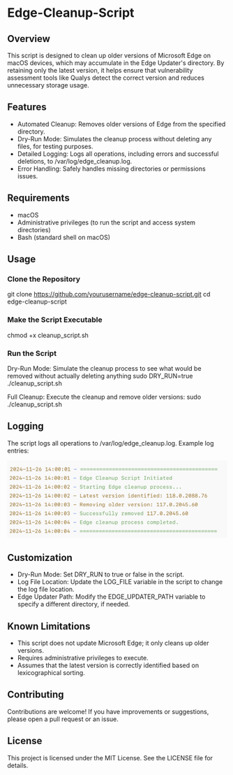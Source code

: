 # Edge-Cleanup-Script

## Overview

This script is designed to clean up older versions of Microsoft Edge on macOS devices, which may accumulate in the Edge Updater's directory. By retaining only the latest version, it helps ensure that vulnerability assessment tools like Qualys detect the correct version and reduces unnecessary storage usage.

## Features

- Automated Cleanup: Removes older versions of Edge from the specified directory.
- Dry-Run Mode: Simulates the cleanup process without deleting any files, for testing purposes.
- Detailed Logging: Logs all operations, including errors and successful deletions, to /var/log/edge_cleanup.log.
- Error Handling: Safely handles missing directories or permissions issues.

## Requirements

- macOS
- Administrative privileges (to run the script and access system directories)
- Bash (standard shell on macOS)

## Usage

### Clone the Repository

git clone https://github.com/yourusername/edge-cleanup-script.git
cd edge-cleanup-script

### Make the Script Executable
chmod +x cleanup_script.sh

### Run the Script
Dry-Run Mode: Simulate the cleanup process to see what would be removed without actually deleting anything
sudo DRY_RUN=true ./cleanup_script.sh

Full Cleanup: Execute the cleanup and remove older versions:
sudo ./cleanup_script.sh

## Logging

The script logs all operations to /var/log/edge_cleanup.log. Example log entries:

![alt text](https://github.com/Samstar777/Edge-Cleanup-Script/blob/main/Logging%20Screenshot.png)


## Customization

- Dry-Run Mode: Set DRY_RUN to true or false in the script.
- Log File Location: Update the LOG_FILE variable in the script to change the log file location.
- Edge Updater Path: Modify the EDGE_UPDATER_PATH variable to specify a different directory, if needed.

## Known Limitations

- This script does not update Microsoft Edge; it only cleans up older versions.
- Requires administrative privileges to execute.
- Assumes that the latest version is correctly identified based on lexicographical sorting.

## Contributing

Contributions are welcome! If you have improvements or suggestions, please open a pull request or an issue.

## License

This project is licensed under the MIT License. See the LICENSE file for details.
